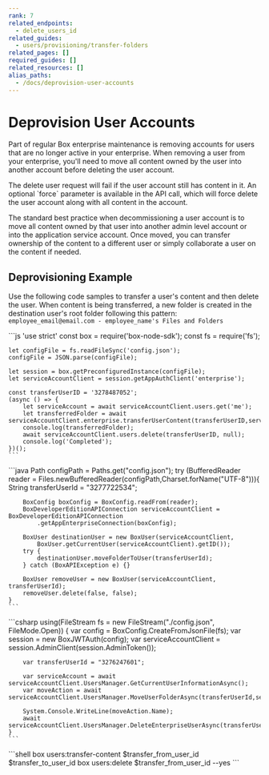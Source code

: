 ```yaml
---
rank: 7
related_endpoints:
  - delete_users_id
related_guides:
  - users/provisioning/transfer-folders
related_pages: []
required_guides: []
related_resources: []
alias_paths:
  - /docs/deprovision-user-accounts
---
```


# Deprovision User Accounts

Part of regular Box enterprise maintenance is removing accounts for users that
are no longer active in your enterprise. When removing a user from your
enterprise, you'll need to move all content owned by the user into another
account before deleting the user account.

<Message type='notice'>
  The delete user request will fail if the user account still has content in
  it. An optional `force` parameter is available in the API call, which will
  force delete the user account along with all content in the account.
</Message>

The standard best practice when decommissioning a user account is to move all
content owned by that user into another admin level account or into the
application service account. Once moved, you can transfer ownership of the
content to a different user or simply collaborate a user on the content if
needed.

## Deprovisioning Example

Use the following code samples to transfer a user's content and then delete the
user. When content is being transferred, a new folder is created in the
destination user's root folder following this pattern:
`employee_email@email.com - employee_name's Files and Folders`

<Tabs>
  <Tab title='Node'>
    ```js
    'use strict'
    const box = require('box-node-sdk');
    const fs = require('fs');

    let configFile = fs.readFileSync('config.json');
    configFile = JSON.parse(configFile);

    let session = box.getPreconfiguredInstance(configFile);
    let serviceAccountClient = session.getAppAuthClient('enterprise');

    const transferUserID = '3278487052';
    (async () => {
        let serviceAccount = await serviceAccountClient.users.get('me');
        let transferredFolder = await serviceAccountClient.enterprise.transferUserContent(transferUserID,serviceAccount.id);
        console.log(transferredFolder);
        await serviceAccountClient.users.delete(transferUserID, null);
        console.log('Completed');
    })();
    ```
  </Tab>
  <Tab title='Java'>
    ```java
    Path configPath = Paths.get("config.json");
    try (BufferedReader reader = Files.newBufferedReader(configPath,Charset.forName("UTF-8"))){
        String transferUserId = "3277722534";

        BoxConfig boxConfig = BoxConfig.readFrom(reader);
        BoxDeveloperEditionAPIConnection serviceAccountClient = BoxDeveloperEditionAPIConnection
            .getAppEnterpriseConnection(boxConfig);

        BoxUser destinationUser = new BoxUser(serviceAccountClient,
            BoxUser.getCurrentUser(serviceAccountClient).getID());
        try {
            destinationUser.moveFolderToUser(transferUserId);
        } catch (BoxAPIException e) {}

        BoxUser removeUser = new BoxUser(serviceAccountClient, transferUserId);
        removeUser.delete(false, false);
    }
    ```
  </Tab>
  <Tab title='.NET'>
    ```csharp
    using(FileStream fs = new FileStream("./config.json", FileMode.Open)) {
        var config = BoxConfig.CreateFromJsonFile(fs);
        var session = new BoxJWTAuth(config);
        var serviceAccountClient = session.AdminClient(session.AdminToken());

        var transferUserId = "3276247601";

        var serviceAccount = await serviceAccountClient.UsersManager.GetCurrentUserInformationAsync();
        var moveAction = await serviceAccountClient.UsersManager.MoveUserFolderAsync(transferUserId,serviceAccount.Id);

        System.Console.WriteLine(moveAction.Name);
        await serviceAccountClient.UsersManager.DeleteEnterpriseUserAsync(transferUserId,false,false);
    }
    ```
  </Tab>
  <Tab title='CLI'>
    ```shell
    box users:transfer-content $transfer_from_user_id $transfer_to_user_id
    box users:delete $transfer_from_user_id --yes
    ```
  </Tab>
</Tabs>
